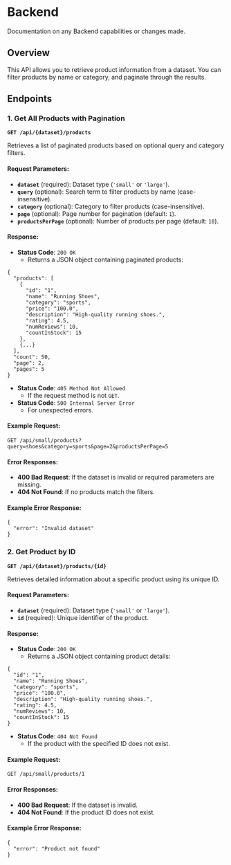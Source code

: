 # Backend

Documentation on any Backend capabilities or changes made.

## Overview

This API allows you to retrieve product information from a dataset. You can filter products by name or category, and paginate through the results.

## Endpoints

### 1. Get All Products with Pagination

**`GET /api/{dataset}/products`**

Retrieves a list of paginated products based on optional query and category filters.

#### Request Parameters:

- **`dataset`** (required): Dataset type (`'small'` or `'large'`).
- **`query`** (optional): Search term to filter products by name (case-insensitive).
- **`category`** (optional): Category to filter products (case-insensitive).
- **`page`** (optional): Page number for pagination (default: `1`).
- **`productsPerPage`** (optional): Number of products per page (default: `10`).

#### Response:

- **Status Code**: `200 OK`
  - Returns a JSON object containing paginated products:

```
{
  "products": [
    {
      "id": "1",
      "name": "Running Shoes",
      "category": "sports",
      "price": "100.0",
      "description": "High-quality running shoes.",
      "rating": 4.5,
      "numReviews": 10,
      "countInStock": 15
    },
    {...}
  ],
  "count": 50,
  "page": 2,
  "pages": 5
}
```

- **Status Code**: `405 Method Not Allowed`
  - If the request method is not `GET`.
- **Status Code**: `500 Internal Server Error`
  - For unexpected errors.

#### Example Request:

```
GET /api/small/products?query=shoes&category=sports&page=2&productsPerPage=5
```

#### Error Responses:

- **400 Bad Request**: If the dataset is invalid or required parameters are missing.
- **404 Not Found**: If no products match the filters.

#### Example Error Response:

```
{
  "error": "Invalid dataset"
}
```

### 2. Get Product by ID

**`GET /api/{dataset}/products/{id}`**

Retrieves detailed information about a specific product using its unique ID.

#### Request Parameters:

- **`dataset`** (required): Dataset type (`'small'` or `'large'`).
- **`id`** (required): Unique identifier of the product.

#### Response:

- **Status Code**: `200 OK`
  - Returns a JSON object containing product details:

```
{
  "id": "1",
  "name": "Running Shoes",
  "category": "sports",
  "price": "100.0",
  "description": "High-quality running shoes.",
  "rating": 4.5,
  "numReviews": 10,
  "countInStock": 15
}
```

- **Status Code**: `404 Not Found`
  - If the product with the specified ID does not exist.

#### Example Request:

```
GET /api/small/products/1
```

#### Error Responses:

- **400 Bad Request**: If the dataset is invalid.
- **404 Not Found**: If the product ID does not exist.

#### Example Error Response:

```
{
  "error": "Product not found"
}
```
